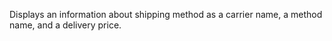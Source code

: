 Displays an information about shipping method as a carrier name, a method name, and a delivery price.
